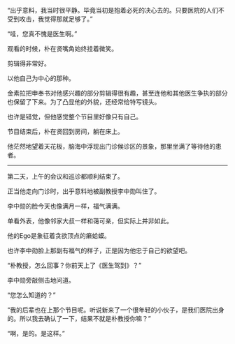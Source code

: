 “出乎意料，我当时很平静。毕竟当初是抱着必死的决心去的。只要医院的人们不受到攻击，我觉得那就足够了。”

“哇，您真不愧是医生啊。”

观看的时候，朴在贤嘴角始终挂着微笑。

剪辑得非常好。

以他自己为中心的那种。

金素拉把申奉书对他感兴趣的部分剪辑得很有趣，甚至连他和其他医生争执的部分也保留了下来。为了凸显他的外貌，还经常给特写镜头。

也许是错觉，但他感觉整个节目里好像只有自己。

节目结束后，朴在贤回到房间，躺在床上。

他茫然地望着天花板，脑海中浮现出门诊候诊区的景象，那里坐满了等待他的患者。

* * *

第二天，上午的会议和巡诊都顺利结束了。

正当他走向门诊时，出乎意料地被副教授李中勋叫住了。

李中勋的脸今天也像满月一样，福气满满。

单看外表，他像邻家大叔一样和蔼可亲，但实际上并非如此。

他的Ego是象征着贪欲顶点的癞蛤蟆。

也许李中勋脸上那副有福气的样子，正是因为他忠于自己的欲望吧。

“朴教授，怎么回事？你前天上了《医生驾到》？”

李中勋旁敲侧击地问道。

“您怎么知道的？”

“我的后辈也在上那个节目呢。听说新来了一个很年轻的小伙子，是我们医院出身的。所以我去确认了一下，结果不就是朴教授你嘛？”

“啊，是的。是这样。”